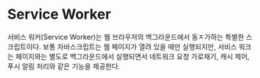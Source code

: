 # Service Worker
서비스 워커(Service Worker)는 웹 브라우저의 백그라운드에서 동ㅈ가하는 특별한 스크립트이다. 보통 자바스크립트는 웹 페이지가 열려 있을 때만 실행되지만, 서비스 워크는 페이지와는 별도로 백그라운드에서 실행되면서 네트워크 요청 가로채기, 캐시 제어, 푸시 알림 처리와 같은 기능을 제공한다.